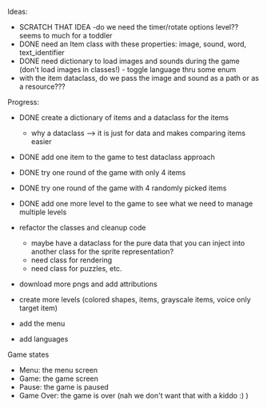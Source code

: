 
Ideas:
- SCRATCH THAT IDEA -do we need the timer/rotate options level?? seems to much for a toddler
- DONE need an Item class with these properties: image, sound, word, text_identifier
- DONE need dictionary to load images and sounds during the game (don't load images in classes!) - toggle language thru some enum
- with the item dataclass, do we pass the image and sound as a path or as a resource???

Progress:
- DONE create a dictionary of items and a dataclass for the items
	- why a dataclass --> it is just for data and makes comparing items easier
- DONE add one item to the game to test dataclass approach
- DONE try one round of the game with only 4 items
- DONE try one round of the game with 4 randomly picked items
- DONE add one more level to the game to see what we need to manage multiple levels

- refactor the classes and cleanup code
	- maybe have a dataclass for the pure data that you can inject into another class for the sprite representation?
	- need class for rendering
	- need class for puzzles, etc.

- download more pngs and add attributions
- create more levels (colored shapes, items, grayscale items, voice only target item)
- add the menu
- add languages

Game states
* Menu: the menu screen
* Game: the game screen
* Pause: the game is paused
* Game Over: the game is over (nah we don't want that with a kiddo :) )

